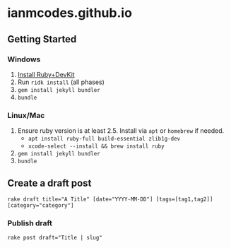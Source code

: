 ianmcodes.github.io
================

## Getting Started

### Windows
1. [Install Ruby+DevKit](https://rubyinstaller.org/downloads/)
1. Run `ridk install` (all phases)
1. `gem install jekyll bundler`
1. `bundle`

### Linux/Mac
1. Ensure ruby version is at least 2.5. Install via `apt` or `homebrew` if needed.
    * `apt install ruby-full build-essential zlib1g-dev`
    * `xcode-select --install && brew install ruby`
1. `gem install jekyll bundler`
1. `bundle`

## Create a draft post

`rake draft title="A Title" [date="YYYY-MM-DD"] [tags=[tag1,tag2]] [category="category"]`

### Publish draft

`rake post draft="Title | slug"`